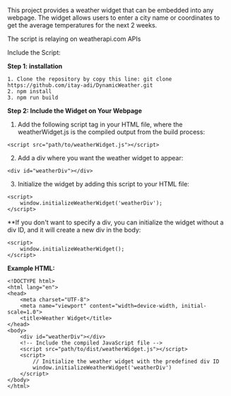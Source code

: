This project provides a weather widget that can be embedded into any webpage. The widget allows users to enter a city name or coordinates to get the average temperatures for the next 2 weeks.

The script is relaying on weatherapi.com APIs

Include the Script:

**Step 1: installation**
```
1. Clone the repository by copy this line: git clone https://github.com/itay-adi/DynamicWeather.git
2. npm install
3. npm run build
```

**Step 2: Include the Widget on Your Webpage**
1. Add the following script tag in your HTML file, where the weatherWidget.js is the compiled output from the build process:
```
<script src="path/to/weatherWidget.js"></script>
```
2. Add a div where you want the weather widget to appear:
```
<div id="weatherDiv"></div>
```
3. Initialize the widget by adding this script to your HTML file:
```
<script>
    window.initializeWeatherWidget('weatherDiv');
</script>
```
**If you don't want to specify a div, you can initialize the widget without a div ID, and it will create a new div in the body:
```
<script>
    window.initializeWeatherWidget();
</script>
```

**Example HTML:**
```
<!DOCTYPE html>
<html lang="en">
<head>
    <meta charset="UTF-8">
    <meta name="viewport" content="width=device-width, initial-scale=1.0">
    <title>Weather Widget</title>
</head>
<body>
    <div id="weatherDiv"></div>
    <!-- Include the compiled JavaScript file -->
    <script src="path/to/dist/weatherWidget.js"></script>
    <script>
        // Initialize the weather widget with the predefined div ID
        window.initializeWeatherWidget('weatherDiv')
    </script>
</body>
</html>
```
